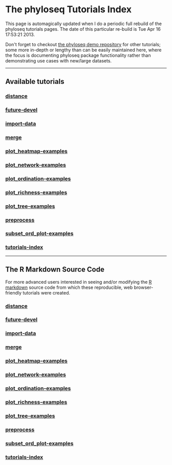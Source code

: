 
<link href="http://joey711.github.com/phyloseq/markdown.css" rel="stylesheet"></link>

The phyloseq Tutorials Index
========================================================

This page is automagically updated when I do a periodic full rebuild of the phyloseq tutorials pages. The date of this particular re-build is Tue Apr 16 17:53:21 2013.

Don't forget to checkout [the phyloseq demo repository](https://github.com/joey711/phyloseq-demo) for other tutorials; some more in-depth or lengthy than can be easily maintained here, where the focus is documenting phyloseq package functionality rather than demonstrating use cases with new/large datasets.

---
## Available tutorials




### [distance](distance.html)

### [future-devel](future-devel.html)

### [import-data](import-data.html)

### [merge](merge.html)

### [plot_heatmap-examples](plot_heatmap-examples.html)

### [plot_network-examples](plot_network-examples.html)

### [plot_ordination-examples](plot_ordination-examples.html)

### [plot_richness-examples](plot_richness-examples.html)

### [plot_tree-examples](plot_tree-examples.html)

### [preprocess](preprocess.html)

### [subset_ord_plot-examples](subset_ord_plot-examples.html)

### [tutorials-index](tutorials-index.html)



---
## The R Markdown Source Code
For more advanced users interested in seeing and/or modifying the [R markdown](http://www.rstudio.com/ide/docs/r_markdown) source code from which these reproducible, web browser-friendly tutorials were created.

### [distance](distance.rmd)

### [future-devel](future-devel.rmd)

### [import-data](import-data.rmd)

### [merge](merge.rmd)

### [plot_heatmap-examples](plot_heatmap-examples.rmd)

### [plot_network-examples](plot_network-examples.rmd)

### [plot_ordination-examples](plot_ordination-examples.rmd)

### [plot_richness-examples](plot_richness-examples.rmd)

### [plot_tree-examples](plot_tree-examples.rmd)

### [preprocess](preprocess.rmd)

### [subset_ord_plot-examples](subset_ord_plot-examples.rmd)

### [tutorials-index](tutorials-index.rmd)

